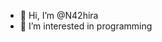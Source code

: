 - 👋 Hi, I’m @N42hira
- 👀 I’m interested in programming


<!---
N42hira/N42hira is a ✨ special ✨ repository because its `README.md` (this file) appears on your GitHub profile.
You can click the Preview link to take a look at your changes.
--->
